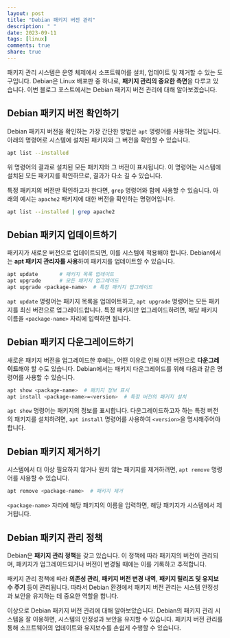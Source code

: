 ```yaml
---
layout: post
title: "Debian 패키지 버전 관리"
description: " "
date: 2023-09-11
tags: [linux]
comments: true
share: true
---
```


패키지 관리 시스템은 운영 체제에서 소프트웨어를 설치, 업데이트 및 제거할 수 있는 도구입니다. Debian은 Linux 배포판 중 하나로, **패키지 관리의 중요한 측면**을 다루고 있습니다. 이번 블로그 포스트에서는 Debian 패키지 버전 관리에 대해 알아보겠습니다.

## Debian 패키지 버전 확인하기

Debian 패키지 버전을 확인하는 가장 간단한 방법은 `apt` 명령어를 사용하는 것입니다. 아래의 명령어로 시스템에 설치된 패키지와 그 버전을 확인할 수 있습니다.

```bash
apt list --installed
```

위 명령어의 결과로 설치된 모든 패키지와 그 버전이 표시됩니다. 이 명령어는 시스템에 설치된 모든 패키지를 확인하므로, 결과가 다소 길 수 있습니다.

특정 패키지의 버전만 확인하고자 한다면, `grep` 명령어와 함께 사용할 수 있습니다. 아래의 예시는 `apache2` 패키지에 대한 버전을 확인하는 명령어입니다.

```bash
apt list --installed | grep apache2
```

## Debian 패키지 업데이트하기

패키지가 새로운 버전으로 업데이트되면, 이를 시스템에 적용해야 합니다. Debian에서는 **apt 패키지 관리자를 사용**하여 패키지를 업데이트할 수 있습니다.

```bash
apt update       # 패키지 목록 업데이트
apt upgrade      # 모든 패키지 업그레이드
apt upgrade <package-name>  # 특정 패키지 업그레이드
```

`apt update` 명령어는 패키지 목록을 업데이트하고, `apt upgrade` 명령어는 모든 패키지를 최신 버전으로 업그레이드합니다. 특정 패키지만 업그레이드하려면, 해당 패키지 이름을 `<package-name>` 자리에 입력하면 됩니다.

## Debian 패키지 다운그레이드하기

새로운 패키지 버전을 업그레이드한 후에는, 어떤 이유로 인해 이전 버전으로 **다운그레이드**해야 할 수도 있습니다. Debian에서는 패키지 다운그레이드를 위해 다음과 같은 명령어를 사용할 수 있습니다.

```bash
apt show <package-name>  # 패키지 정보 표시
apt install <package-name>=<version>  # 특정 버전의 패키지 설치
```

`apt show` 명령어는 패키지의 정보를 표시합니다. 다운그레이드하고자 하는 특정 버전의 패키지를 설치하려면, `apt install` 명령어를 사용하여 `<version>`을 명시해주어야 합니다.

## Debian 패키지 제거하기

시스템에서 더 이상 필요하지 않거나 원치 않는 패키지를 제거하려면, `apt remove` 명령어를 사용할 수 있습니다.

```bash
apt remove <package-name>  # 패키지 제거
```

`<package-name>` 자리에 해당 패키지의 이름을 입력하면, 해당 패키지가 시스템에서 제거됩니다.

## Debian 패키지 관리 정책

Debian은 **패키지 관리 정책**을 갖고 있습니다. 이 정책에 따라 패키지의 버전이 관리되며, 패키지가 업그레이드되거나 버전이 변경될 때에는 이를 기록하고 추적합니다.

패키지 관리 정책에 따라 **의존성 관리**, **패키지 버전 변경 내역**, **패키지 릴리즈 및 유지보수 주기** 등이 관리됩니다. 따라서 Debian 환경에서 패키지 버전 관리는 시스템 안정성과 보안을 유지하는 데 중요한 역할을 합니다.

이상으로 Debian 패키지 버전 관리에 대해 알아보았습니다. Debian의 패키지 관리 시스템을 잘 이용하면, 시스템의 안정성과 보안을 유지할 수 있습니다. 패키지 버전 관리를 통해 소프트웨어의 업데이트와 유지보수를 손쉽게 수행할 수 있습니다.